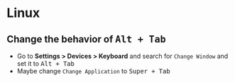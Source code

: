 # Linux

## Change the behavior of <kbd>Alt + Tab</kbd>

- Go to **Settings > Devices > Keyboard** and search for `Change Window` and set it to <kbd>Alt + Tab</kbd>
- Maybe change `Change Application` to <kbd>Super + Tab</kbd>

